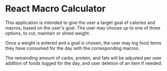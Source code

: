 # React Macro Calculator

This application is intended to give the user a target goal of calories and macros, based on the user's goal. The user may choose up to one of three options, to cut, maintain or shred weight. 

Once a weight is entered and a goal is chosen, the user may log food items they have consumed for the day with the corresponding macros. 

The remainding amount of carbs, protein, and fats will be adjusted per user addition of foods logged for the day, and user deletion of an item if needed.
